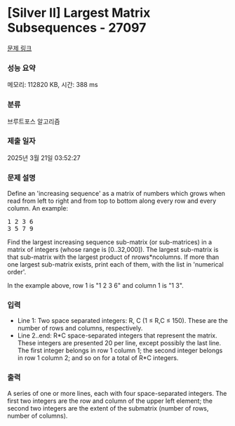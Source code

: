 # [Silver II] Largest Matrix Subsequences - 27097 

[문제 링크](https://www.acmicpc.net/problem/27097) 

### 성능 요약

메모리: 112820 KB, 시간: 388 ms

### 분류

브루트포스 알고리즘

### 제출 일자

2025년 3월 21일 03:52:27

### 문제 설명

<p>Define an 'increasing sequence' as a matrix of numbers which grows when read from left to right and from top to bottom along every row and every column.  An example:</p>

<pre>1 2 3 6
3 5 7 9</pre>

<p>Find the largest increasing sequence sub-matrix (or sub-matrices) in a matrix of integers (whose range is [0..32,000]).  The largest sub-matrix is that sub-matrix with the largest product of nrows*ncolumns.  If more than one largest sub-matrix exists, print each of them, with the list in 'numerical order'.</p>

<p>In the example above, row 1 is "1 2 3 6" and column 1 is "1 3".</p>

### 입력 

 <ul>
	<li>Line 1: Two space separated integers: R, C (1 ≤ R,C ≤ 150).  These are the number of rows and columns, respectively.</li>
	<li>Line 2..end: R*C space-separated integers that represent the matrix. These integers are presented 20 per line, except possibly the last line.  The first integer belongs in row 1 column 1; the second integer belongs in row 1 column 2; and so on for a total of R*C integers.</li>
</ul>

### 출력 

 <p>A series of one or more lines, each with four space-separated integers. The first two integers are the row and column of the upper left element; the second two integers are the extent of the submatrix (number of rows, number of columns).</p>

